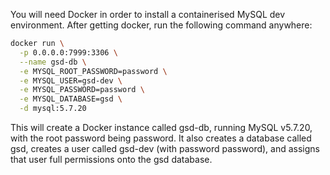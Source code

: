 You will need Docker in order to install a containerised MySQL dev environment. After getting docker,
 run the following command anywhere:

```sh
docker run \
  -p 0.0.0.0:7999:3306 \
  --name gsd-db \
  -e MYSQL_ROOT_PASSWORD=password \
  -e MYSQL_USER=gsd-dev \
  -e MYSQL_PASSWORD=password \
  -e MYSQL_DATABASE=gsd \
  -d mysql:5.7.20
```

This will create a Docker instance called gsd-db, running MySQL v5.7.20, with the root password being password.
 It also creates a database called gsd, creates a user called gsd-dev (with password password), 
 and assigns that user full permissions onto the gsd database.